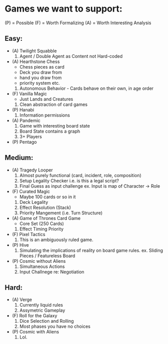 # Games we want to support:

(P) = Possible
(F) = Worth Formalizing
(A) = Worth Interesting Analysis

## Easy:
* (A) Twilight Squabble
    1. Agent / Double Agent as Content not Hard-coded
* (A) Hearthstone Chess
    * Chess pieces as card
    * Deck you draw from
    * hand you draw from
    * priority system etc.
    1. Autonomous Behavior - Cards behave on their own, in age order
* (F) Vanilla Magic
    * Just Lands and Creatures
    1. Clean abstraction of card games
* (P) Hanabi
    1. Information permissions
* (A) Pandemic
    1. Game with interesting board state
    2. Board State contains a graph
    3. 3+ Players
* (P) Pentago

## Medium:
* (A) Tragedy Looper
    1. Almost purely functional (card, incident, role, composition)
    2. Setup Legality Checker i.e. is this a legal script?
    3. Final Guess as input challenge ex. Input is map of Character -> Role
* (F) Curated Magic
    * Maybe 100 cards or so in it
    1. Deck Legality
    2. Effect Resolution (Stack)
    3. Priority Mangement (i.e. Turn Structure)
* (A) Game of Thrones Card Game
    * Core Set (250 Cards)
    1. Effect Timing Priority
* (F) Pixel Tactics
    1. This is an ambiguously ruled game.
* (P) Hive
    1. Simulating the implications of reality on board game rules. ex. Sliding Pieces / Featureless Board
* (P) Cosmic without Aliens
    1. Simultaneous Actions
    2. Input Challnege re: Negotiation

## Hard:
* (A) Verge
    1. Currently liquid rules
    2. Assymetric Gameplay
* (F) Roll for the Galaxy
    1. Dice Selection and Rolling
    2. Most phases you have no choices
* (P) Cosmic with Aliens
    1. Lol.
